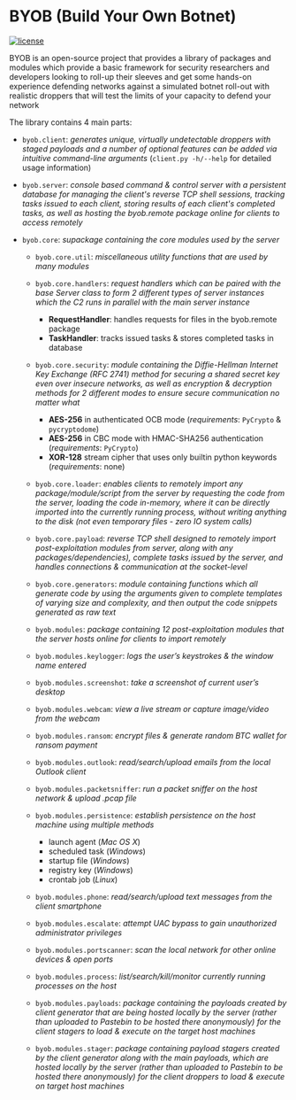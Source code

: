 # BYOB (Build Your Own Botnet)
[![license](https://img.shields.io/badge/license-GPL--3.0-green.svg)](https://github.com/colental/byob/blob/master/LICENSE)

BYOB is an open-source project that provides a library of packages
and modules which provide a basic framework for security researchers and
developers looking to roll-up their sleeves and get some hands-on experience
defending networks against a simulated botnet roll-out with realistic droppers
that will test the limits of your capacity to defend your network

The library contains 4 main parts:

- `byob.client`: *generates unique, virtually undetectable droppers with staged payloads
  and a number of optional features can be added via intuitive command-line
  arguments* (`client.py -h/--help` for detailed usage information)

- `byob.server`: *console based command & control server with a persistent database for
  managing the client's reverse TCP shell sessions, tracking tasks issued
  to each client, storing results of each client's completed tasks, as well
  as hosting the byob.remote package online for clients to access remotely*

- `byob.core`: *supackage containing the core modules used by the server*
  - `byob.core.util`: *miscellaneous utility functions that are used by many modules*
  - `byob.core.handlers`: *request handlers which can be paired with the base Server class to form 
    2 different types of server instances which the C2 runs in parallel with
    the main server instance*
    - __RequestHandler__: handles requests for files in the byob.remote package
    - __TaskHandler__: tracks issued tasks & stores completed tasks in database

  - `byob.core.security`: *module containing the Diffie-Hellman Internet Key Exchange (RFC 2741)
    method for securing a shared secret key even over insecure networks,
    as well as encryption & decryption methods for 2 different modes to
    ensure secure communication no matter what*

    - __AES-256__ in authenticated OCB mode (*requirements*: `PyCrypto` & `pycryptodome`) 
    - __AES-256__ in CBC mode with HMAC-SHA256 authentication (*requirements*: `PyCrypto`)
    - __XOR-128__ stream cipher that uses only builtin python keywords (*requirements*: none)

  - `byob.core.loader`: *enables clients to remotely import any package/module/script from the server
    by requesting the code from the server, loading the code in-memory, where
    it can be directly imported into the currently running process, without 
    writing anything to the disk (not even temporary files - zero IO system calls)*

  - `byob.core.payload`: *reverse TCP shell designed to remotely import post-exploitation modules from
    server, along with any packages/dependencies), complete tasks issued by
    the server, and handles connections & communication at the socket-level*

  - `byob.core.generators`: *module containing functions which all generate code by using the arguments
    given to complete templates of varying size and complexity, and then output
    the code snippets generated as raw text*

  - `byob.modules`: *package containing 12 post-exploitation modules that the server hosts online
    for clients to import remotely*

  - `byob.modules.keylogger`: *logs the user’s keystrokes & the window name entered*

  - `byob.modules.screenshot`: *take a screenshot of current user’s desktop*

  - `byob.modules.webcam`: *view a live stream or capture image/video from the webcam*

  - `byob.modules.ransom`: *encrypt files & generate random BTC wallet for ransom payment*

  - `byob.modules.outlook`: *read/search/upload emails from the local Outlook client*

  - `byob.modules.packetsniffer`: *run a packet sniffer on the host network & upload .pcap file*

  - `byob.modules.persistence`: *establish persistence on the host machine using multiple methods*
    - launch agent   (*Mac OS X*)
    - scheduled task (*Windows*)
    - startup file   (*Windows*)
    - registry key   (*Windows*)
    - crontab job    (*Linux*)

  - `byob.modules.phone`: *read/search/upload text messages from the client smartphone*
  - `byob.modules.escalate`: *attempt UAC bypass to gain unauthorized administrator privileges*
  - `byob.modules.portscanner`: *scan the local network for other online devices & open ports*
  - `byob.modules.process`: *list/search/kill/monitor currently running processes on the host*
  - `byob.modules.payloads`: *package containing the payloads created by client generator that are being
    hosted locally by the server (rather than uploaded to Pastebin to be hosted
    there anonymously) for the client stagers to load & execute on the target
    host machines*
  - `byob.modules.stager`: *package containing payload stagers created by the client generator along
    with the main payloads, which are hosted locally by the server (rather
    than uploaded to Pastebin to be hosted there anonymously) for the client
    droppers to load & execute on target host machines*
